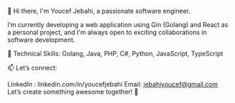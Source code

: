 👋 Hi there, I'm Youcef Jebahi, a passionate software engineer.

I’m currently developing a web application using Gin (Golang) and React as a personal project, and I'm always open to exciting collaborations in software development.

💼 Technical Skills: Golang, Java, PHP, C#, Python, JavaScript, TypeScript

📫 Let’s connect:

LinkedIn : linkedin.com/in/youcefjebahi
Email: jebahiyoucef@gmail.com
Let’s create something awesome together! 🚀
